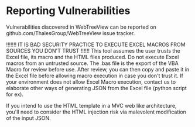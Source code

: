 # Reporting Vulnerabilities

Vulnerabilities discovered in WebTreeView can be reported on 
github.com/ThalesGroup/WebTreeView issue tracker.

!!!!!!! IT IS BAD SECURITY PRACTICE TO EXECUTE EXCEL MACROS FROM SOURCES YOU DON'T TRUST !!!!!!
This tool assumes the user trusts the Excel file, its macro and the HTML files produced.
Do not execute Excel macros from an untrusted source. The .bas file is the export of the VBA Macro for review before use.
After review, you can then copy and paste it in the Excel file before allowing macro execution in case you don't trust it.
If your environment does not allow Excel Macro execution, contact us to elaborate other ways of generating JSON from the Excel file (python script for ex).

If you intend to use the HTML template in a MVC web like architecture, you'll need to consider the HTML injection risk via malevolent modification of the input JSON.